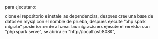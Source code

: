 para ejecutarlo:

clone el repositorio e instale las dependencias,
despues cree una base de datos en mysql con el nombre de prueba,
despues ejecute "php spark migrate"
posteriormente al crear las migraciones ejecute el servidor con "php spark serve", se abrirá en "http://localhost:8080",

